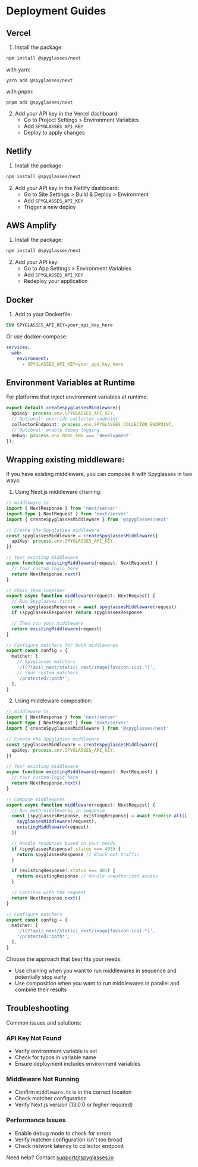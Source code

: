 # Deployment Guides

## Vercel

1. Install the package:
```bash
npm install @spyglasses/next
```

with yarn:
```
yarn add @spyglasses/next

```

with pnpm:
```
pnpm add @spyglasses/next
```

2. Add your API key in the Vercel dashboard:
   - Go to Project Settings > Environment Variables
   - Add `SPYGLASSES_API_KEY`
   - Deploy to apply changes

## Netlify

1. Install the package:
```bash
npm install @spyglasses/next
```

2. Add your API key in the Netlify dashboard:
   - Go to Site Settings > Build & Deploy > Environment
   - Add `SPYGLASSES_API_KEY`
   - Trigger a new deploy

## AWS Amplify

1. Install the package:
```bash
npm install @spyglasses/next
```

2. Add your API key:
   - Go to App Settings > Environment Variables
   - Add `SPYGLASSES_API_KEY`
   - Redeploy your application

## Docker

1. Add to your Dockerfile:
```dockerfile
ENV SPYGLASSES_API_KEY=your_api_key_here
```

Or use docker-compose:
```yaml
services:
  web:
    environment:
      - SPYGLASSES_API_KEY=your_api_key_here
```

## Environment Variables at Runtime

For platforms that inject environment variables at runtime:

```typescript:middleware.ts
export default createSpyglassesMiddleware({
  apiKey: process.env.SPYGLASSES_API_KEY,
  // Optional: override collector endpoint
  collectorEndpoint: process.env.SPYGLASSES_COLLECTOR_ENDPOINT,
  // Optional: enable debug logging
  debug: process.env.NODE_ENV === 'development'
});
```

## Wrapping existing middleware:

If you have existing middleware, you can compose it with Spyglasses in two ways:

1. Using Next.js middleware chaining:

```typescript
// middleware.ts
import { NextResponse } from 'next/server'
import type { NextRequest } from 'next/server'
import { createSpyglassesMiddleware } from '@spyglasses/next'

// Create the Spyglasses middleware
const spyglassesMiddleware = createSpyglassesMiddleware({
  apiKey: process.env.SPYGLASSES_API_KEY,
})

// Your existing middleware
async function existingMiddleware(request: NextRequest) {
  // Your custom logic here
  return NextResponse.next()
}

// Chain them together
export async function middleware(request: NextRequest) {
  // Run Spyglasses first
  const spyglassesResponse = await spyglassesMiddleware(request)
  if (spyglassesResponse) return spyglassesResponse

  // Then run your middleware
  return existingMiddleware(request)
}

// Configure matchers for both middlewares
export const config = {
  matcher: [
    // Spyglasses matchers
    '/((?!api|_next/static|_next/image|favicon.ico).*)',
    // Your custom matchers
    '/protected/:path*',
  ],
}
```

2. Using middleware composition:

```typescript
// middleware.ts
import { NextResponse } from 'next/server'
import type { NextRequest } from 'next/server'
import { createSpyglassesMiddleware } from '@spyglasses/next'

// Create the Spyglasses middleware
const spyglassesMiddleware = createSpyglassesMiddleware({
  apiKey: process.env.SPYGLASSES_API_KEY,
})

// Your existing middleware
async function existingMiddleware(request: NextRequest) {
  // Your custom logic here
  return NextResponse.next()
}

// Compose middlewares
export async function middleware(request: NextRequest) {
  // Run both middlewares in sequence
  const [spyglassesResponse, existingResponse] = await Promise.all([
    spyglassesMiddleware(request),
    existingMiddleware(request),
  ])

  // Handle responses based on your needs
  if (spyglassesResponse?.status === 403) {
    return spyglassesResponse // Block bot traffic
  }

  if (existingResponse?.status === 401) {
    return existingResponse // Handle unauthorized access
  }

  // Continue with the request
  return NextResponse.next()
}

// Configure matchers
export const config = {
  matcher: [
    '/((?!api|_next/static|_next/image|favicon.ico).*)',
    '/protected/:path*',
  ],
}
```

Choose the approach that best fits your needs:
- Use chaining when you want to run middlewares in sequence and potentially stop early
- Use composition when you want to run middlewares in parallel and combine their results

## Troubleshooting

Common issues and solutions:

### API Key Not Found
- Verify environment variable is set
- Check for typos in variable name
- Ensure deployment includes environment variables

### Middleware Not Running
- Confirm `middleware.ts` is in the correct location
- Check matcher configuration
- Verify Next.js version (13.0.0 or higher required)

### Performance Issues
- Enable debug mode to check for errors
- Verify matcher configuration isn't too broad
- Check network latency to collector endpoint

Need help? Contact support@spyglasses.io 